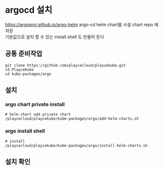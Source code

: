 # argocd 설치

https://argoproj.github.io/argo-helm argo-cd helm chart를 사설 chart repo 에 저장  
기본값으로 설치 할 수 있는 install shell 도 만들어 둔다

## 공통 준비작업

```ShellSession
git clone https://github.com/playcecloud/playcekube.git
cd PlayceKube
cd kube-packages/argo
```

## 설치

### argo chart private install

```ShellSession
# helm chart add private chart
/playcecloud/playcekube/kube-packages/argo/add-helm-charts.sh
```

### argo install shell

```ShellSession
# install
/playcecloud/playcekube/kube-packages/argo/install-helm-charts.sh
```

## 설치 확인

